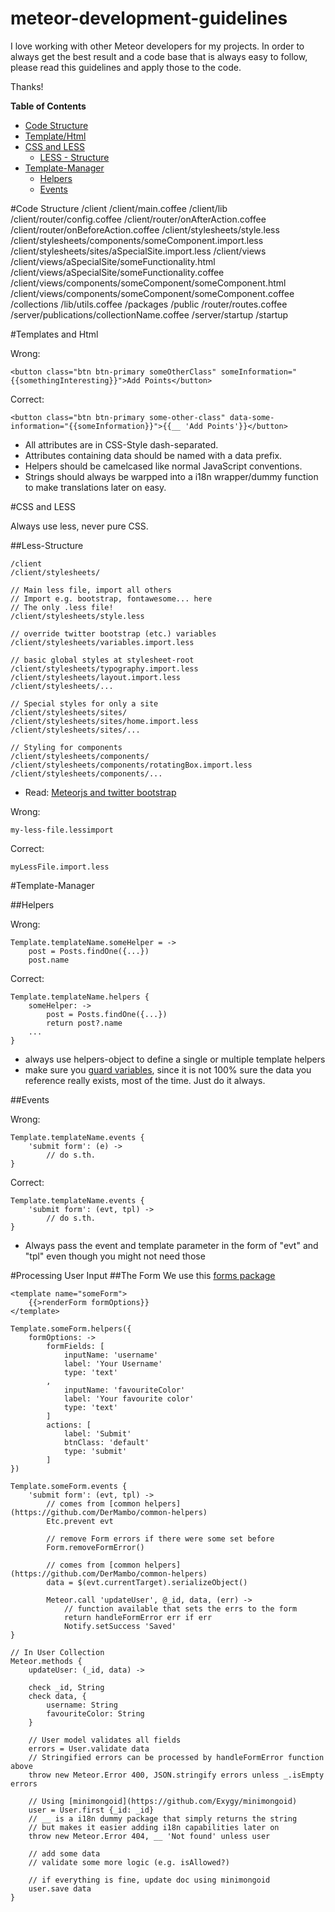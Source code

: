 meteor-development-guidelines
=============================

I love working with other Meteor developers for my projects. In order to always get the best result and a code base that is always easy to follow, please read this guidelines and apply those to the code.

Thanks!

**Table of Contents**
- [Code Structure](#code-structure)
- [Template/Html](#templates-and-html)
- [CSS and LESS](#css-and-less)
    - [LESS - Structure](#less-structure)
- [Template-Manager](#template-manager)
    - [Helpers](#helpers)
    - [Events](#events)

#Code Structure
    /client
    /client/main.coffee
    /client/lib
    /client/router/config.coffee
    /client/router/onAfterAction.coffee
    /client/router/onBeforeAction.coffee
    /client/stylesheets/style.less
    /client/stylesheets/components/someComponent.import.less
    /client/stylesheets/sites/aSpecialSite.import.less
    /client/views
    /client/views/aSpecialSite/someFunctionality.html
    /client/views/aSpecialSite/someFunctionality.coffee
    /client/views/components/someComponent/someComponent.html
    /client/views/components/someComponent/someComponent.coffee
    /collections
    /lib/utils.coffee
    /packages
    /public
    /router/routes.coffee
    /server/publications/collectionName.coffee
    /server/startup
    /startup

#Templates and Html

Wrong:

    <button class="btn btn-primary someOtherClass" someInformation="{{somethingInteresting}}">Add Points</button>

Correct:

    <button class="btn btn-primary some-other-class" data-some-information="{{someInformation}}">{{__ 'Add Points'}}</button>

- All attributes are in CSS-Style dash-separated.
- Attributes containing data should be named with a data prefix.
- Helpers should be camelcased like normal JavaScript conventions.
- Strings should always be warpped into a i18n wrapper/dummy function to make translations later on easy.

#CSS and LESS

Always use less, never pure CSS.

##Less-Structure

    /client
    /client/stylesheets/
    
    // Main less file, import all others
    // Import e.g. bootstrap, fontawesome... here
    // The only .less file!
    /client/stylesheets/style.less
    
    // override twitter bootstrap (etc.) variables
    /client/stylesheets/variables.import.less
    
    // basic global styles at stylesheet-root
    /client/stylesheets/typography.import.less
    /client/stylesheets/layout.import.less
    /client/stylesheets/...
    
    // Special styles for only a site
    /client/stylesheets/sites/
    /client/stylesheets/sites/home.import.less
    /client/stylesheets/sites/...

    // Styling for components
    /client/stylesheets/components/
    /client/stylesheets/components/rotatingBox.import.less
    /client/stylesheets/components/...

- Read: [Meteorjs and twitter bootstrap](http://www.manuel-schoebel.com/blog/meteorjs-and-twitter-bootstrap---the-right-way)

Wrong:

    my-less-file.lessimport

Correct:

    myLessFile.import.less


#Template-Manager

##Helpers

Wrong:

    Template.templateName.someHelper = ->
        post = Posts.findOne({...})
        post.name
    
Correct:

    Template.templateName.helpers {
        someHelper: ->
            post = Posts.findOne({...})
            return post?.name
        ...
    }

- always use helpers-object to define a single or multiple template helpers
- make sure you [guard variables](https://dweldon.silvrback.com/guards), since it is not 100% sure the data you reference really exists, most of the time. Just do it always.

##Events

Wrong:

    Template.templateName.events {
        'submit form': (e) ->
            // do s.th.
    }
    
Correct:

    Template.templateName.events {
        'submit form': (evt, tpl) ->
            // do s.th.
    }
    
- Always pass the event and template parameter in the form of "evt" and "tpl" even though you might not need those

#Processing User Input
##The Form
We use this [forms package](https://github.com/DerMambo/mambo-forms/blob/master/form.html)

    <template name="someForm">
        {{>renderForm formOptions}}
    </template>
    
    Template.someForm.helpers({
        formOptions: ->
            formFields: [
                inputName: 'username'
                label: 'Your Username'
                type: 'text'
            ,
                inputName: 'favouriteColor'
                label: 'Your favourite color'
                type: 'text'
            ]
            actions: [
                label: 'Submit'
                btnClass: 'default'
                type: 'submit'
            ]
    })
    
    Template.someForm.events {
        'submit form': (evt, tpl) ->
            // comes from [common helpers](https://github.com/DerMambo/common-helpers)
            Etc.prevent evt
            
            // remove Form errors if there were some set before
            Form.removeFormError()
            
            // comes from [common helpers](https://github.com/DerMambo/common-helpers)
            data = $(evt.currentTarget).serializeObject()
            
            Meteor.call 'updateUser', @_id, data, (err) ->
                // function available that sets the errs to the form
                return handleFormError err if err
                Notify.setSuccess 'Saved'
    }
    
    // In User Collection
    Meteor.methods {
        updateUser: (_id, data) ->
        
        check _id, String
        check data, {
            username: String
            favouriteColor: String
        }
        
        // User model validates all fields
        errors = User.validate data
        // Stringified errors can be processed by handleFormError function above
        throw new Meteor.Error 400, JSON.stringify errors unless _.isEmpty errors
        
        // Using [minimongoid](https://github.com/Exygy/minimongoid)
        user = User.first {_id: _id} 
        // __ is a i18n dummy package that simply returns the string
        // but makes it easier adding i18n capabilities later on
        throw new Meteor.Error 404, __ 'Not found' unless user
        
        // add some data
        // validate some more logic (e.g. isAllowed?)
    
        // if everything is fine, update doc using minimongoid
        user.save data
    }
    
